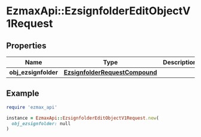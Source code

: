 # EzmaxApi::EzsignfolderEditObjectV1Request

## Properties

| Name | Type | Description | Notes |
| ---- | ---- | ----------- | ----- |
| **obj_ezsignfolder** | [**EzsignfolderRequestCompound**](EzsignfolderRequestCompound.md) |  |  |

## Example

```ruby
require 'ezmax_api'

instance = EzmaxApi::EzsignfolderEditObjectV1Request.new(
  obj_ezsignfolder: null
)
```

